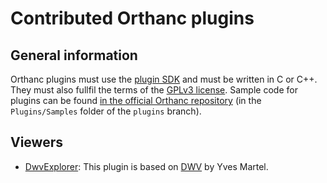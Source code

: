 # Contributed Orthanc plugins

## General information

Orthanc plugins must use the [plugin SDK](https://code.google.com/p/orthanc/source/browse/Plugins/OrthancCPlugin/OrthancCPlugin.h) and must be written in C or C++. They must also fullfil the terms of the [GPLv3 license](http://www.gnu.org/licenses/quick-guide-gplv3.en.html). Sample code for plugins can be found [in the official Orthanc repository](https://code.google.com/p/orthanc/source/browse/?name=plugins#hg%2FPlugins%2FSamples) (in the `Plugins/Samples` folder of the `plugins` branch).

## Viewers

* [DwvExplorer](https://github.com/ivmartel/DwvExplorer): This plugin is based on [DWV](https://github.com/ivmartel/dwv/wiki) by Yves Martel.
